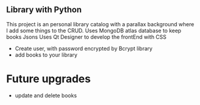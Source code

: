 ## Library with Python ##
This project is an personal library catalog with a parallax background where I add some things to the CRUD.
Uses MongoDB atlas database to keep books Jsons
Uses Qt Designer to develop the frontEnd with CSS
- Create user, with password encrypted by Bcrypt library
- add books to your library

# Future upgrades #
- update and delete books
